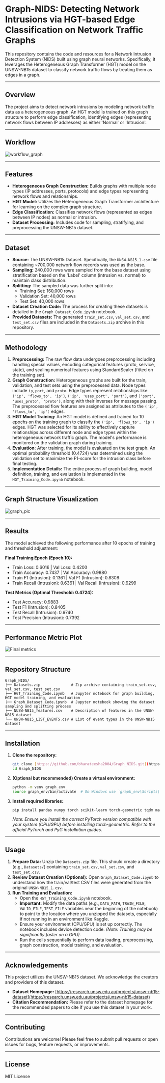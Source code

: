 # Graph-NIDS: Detecting Network Intrusions via HGT-based Edge Classification on Network Traffic Graphs

This repository contains the code and resources for a Network Intrusion Detection System (NIDS) built using graph neural networks. Specifically, it leverages the Heterogeneous Graph Transformer (HGT) model on the UNSW-NB15 dataset to classify network traffic flows by treating them as edges in a graph.

---

## Overview

The project aims to detect network intrusions by modeling network traffic data as a heterogeneous graph. An HGT model is trained on this graph structure to perform edge classification, identifying edges (representing network flows between IP addresses) as either 'Normal' or 'Intrusion'.

---

## Workflow

![workflow_graph](https://github.com/user-attachments/assets/028025b6-4425-4cdb-a169-7572090f0235)

---

## Features

* **Heterogeneous Graph Construction:** Builds graphs with multiple node types (IP addresses, ports, protocols) and edge types representing network flows and relationships.
* **HGT Model:** Utilizes the Heterogeneous Graph Transformer architecture for learning on the complex graph structure.
* **Edge Classification:** Classifies network flows (represented as edges between IP nodes) as normal or intrusion.
* **Dataset Processing:** Includes code for sampling, stratifying, and preprocessing the UNSW-NB15 dataset.

---

## Dataset

* **Source:** The UNSW-NB15 Dataset. Specifically, the `UNSW-NB15_1.csv` file containing ~700,000 network flow records was used as the base.
* **Sampling:** 240,000 rows were sampled from the base dataset using stratification based on the 'Label' column (intrusion vs. normal) to maintain class distribution.
* **Splitting:** The sampled data was further split into:
    * Training Set: 160,000 rows
    * Validation Set: 40,000 rows
    * Test Set: 40,000 rows
* **Dataset Creation Code:** The process for creating these datasets is detailed in the `Graph_Dataset_Code.ipynb` notebook.
* **Provided Datasets:** The generated `train_set.csv`, `val_set.csv`, and `test_set.csv` files are included in the `Datasets.zip` archive in this repository.

---

## Methodology

1.  **Preprocessing:** The raw flow data undergoes preprocessing including handling special values, encoding categorical features (proto, service, state), and scaling numerical features using StandardScaler (fitted on the training set).
2.  **Graph Construction:** Heterogeneous graphs are built for the train, validation, and test sets using the preprocessed data. Node types include `ip`, `port`, and `proto`. Edge types represent relationships like `('ip', 'flows_to', 'ip')`, `('ip', 'uses_port', 'port')`, and `('port', 'uses_proto', 'proto')`, along with their inverses for message passing. The preprocessed flow features are assigned as attributes to the `('ip', 'flows_to', 'ip')` edges.
3.  **HGT Model Training:** An HGT model is defined and trained for 10 epochs on the training graph to classify the `('ip', 'flows_to', 'ip')` edges. HGT was selected for its ability to effectively capture relationships across different node and edge types within the heterogeneous network traffic graph. The model's performance is monitored on the validation graph during training.
4.  **Evaluation:** After training, the model is evaluated on the test graph. An optimal probability threshold (0.4724) was determined using the validation set to maximize the F1-score for the intrusion class before final testing.
5.  **Implementation Details:** The entire process of graph building, model definition, training, and evaluation is implemented in the `HGT_Training_Code.ipynb` notebook.

---

## Graph Structure Visualization

![graph_pic](https://github.com/user-attachments/assets/cde4d2ac-da74-4f13-b6c0-f7ae781fb2f0)

---

## Results

The model achieved the following performance after 10 epochs of training and threshold adjustment:

**Final Training Epoch (Epoch 10):**
* Train Loss: 0.6016 | Val Loss: 0.4200
* Train Accuracy: 0.7437 | Val Accuracy: 0.9880
* Train F1 (Intrusion): 0.1361 | Val F1 (Intrusion): 0.8308
* Train Recall (Intrusion): 0.6361 | Val Recall (Intrusion): 0.9299

**Test Metrics (Optimal Threshold: 0.4724):**
* Test Accuracy: 0.9883
* Test F1 (Intrusion): 0.8405
* Test Recall (Intrusion): 0.9740
* Test Precision (Intrusion): 0.7392

---

## Performance Metric Plot

![Final metrics](https://github.com/user-attachments/assets/147d69a1-f198-4d60-9fd8-0f9ad0fced41)

---

## Repository Structure
```
Graph_NIDS/
├── Datasets.zip              # Zip archive containing train_set.csv, val_set.csv, test_set.csv
├── HGT_Training_Code.ipynb   # Jupyter notebook for graph building, HGT model training, and evaluation
├── Graph_Dataset_Code.ipynb  # Jupyter notebook showing the dataset sampling and splitting process
├── NUSW-NB15_features.csv    # Description of features in the UNSW-NB15 dataset
└── UNSW-NB15_LIST_EVENTS.csv # List of event types in the UNSW-NB15 dataset
```

---

## Installation

1.  **Clone the repository:**
    ```bash
    git clone [https://github.com/bharateesha2004/Graph_NIDS.git](https://github.com/bharateesha2004/Graph_NIDS.git)
    cd Graph_NIDS
    ```
2.  **(Optional but recommended) Create a virtual environment:**
    ```bash
    python -m venv graph_env
    source graph_env/bin/activate  # On Windows use `graph_env\Scripts\activate`
    ```
3.  **Install required libraries:**
    ```bash
    pip install pandas numpy torch scikit-learn torch-geometric tqdm matplotlib networkx
    ```
    *Note: Ensure you install the correct PyTorch version compatible with your system (CPU/GPU) before installing torch-geometric. Refer to the official PyTorch and PyG installation guides.*

---

## Usage

1.  **Prepare Data:** Unzip the `Datasets.zip` file. This should create a directory (e.g., `Datasets/`) containing `train_set.csv`, `val_set.csv`, and `test_set.csv`.
2.  **Review Dataset Creation (Optional):** Open `Graph_Dataset_Code.ipynb` to understand how the train/val/test CSV files were generated from the original `UNSW-NB15_1.csv`.
3.  **Run Training and Evaluation:**
    * Open the `HGT_Training_Code.ipynb` notebook.
    * **Important:** Modify the data paths (e.g., `DATA_PATH`, `TRAIN_FILE`, `VALID_FILE`, `TEST_FILE` variables near the beginning of the notebook) to point to the location where you unzipped the datasets, especially if not running in an environment like Kaggle.
    * Ensure your environment (CPU/GPU) is set up correctly. The notebook includes device detection code. *(Note: Training may be significantly faster on a GPU).*
    * Run the cells sequentially to perform data loading, preprocessing, graph construction, model training, and evaluation.

---

## Acknowledgements

This project utilizes the UNSW-NB15 dataset. We acknowledge the creators and providers of this dataset.

* **Dataset Homepage:** [https://research.unsw.edu.au/projects/unsw-nb15-dataset](https://research.unsw.edu.au/projects/unsw-nb15-dataset)
* **Citation Recommendation:** Please refer to the dataset homepage for the recommended papers to cite if you use this dataset in your work.

---

## Contributing

Contributions are welcome! Please feel free to submit pull requests or open issues for bugs, feature requests, or improvements.

---

## License

MIT License
